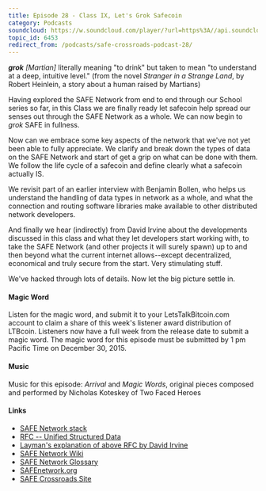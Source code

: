 ```yaml
---
title: Episode 28 - Class IX, Let's Grok Safecoin
category: Podcasts
soundcloud: https://w.soundcloud.com/player/?url=https%3A//api.soundcloud.com/tracks/238768323
topic_id: 6453
redirect_from: /podcasts/safe-crossroads-podcast-28/
---
```


_**grok** [Martian]_ literally meaning "to drink" but taken to mean "to understand at a deep, intuitive level." (from the novel _Stranger in a Strange Land_, by Robert Heinlein, a story about a human raised by Martians)

Having explored the SAFE Network from end to end through our School series so far, in this Class we are finally ready let safecoin help spread our senses out through the SAFE Network as a whole. We can now begin to _grok_ SAFE in fullness.

Now can we embrace some key aspects of the network that we've not yet been able to fully appreciate. We clarify and break down the types of data on the SAFE Network and start of get a grip on what can be done with them. We follow the life cycle of a safecoin and define clearly what a safecoin actually IS.

We revisit part of an earlier interview with Benjamin Bollen, who helps us understand the handling of data types in network as a whole, and what the connection and routing software libraries make available to other distributed network developers.

And finally we hear (indirectly) from David Irvine about the developments discussed in this class and what they let developers start working with, to take the SAFE Network (and other projects it will surely spawn) up to and then beyond what the current internet allows--except decentralized, economical and truly secure from the start. Very stimulating stuff.

We've hacked through lots of details. Now let the big picture settle in.

#### Magic Word

Listen for the magic word, and submit it to your LetsTalkBitcoin.com account to claim a share of this week's listener award distribution of LTBcoin. Listeners now have a full week from the release date to submit a magic word. The magic word for this episode must be submitted by 1 pm Pacific Time on December 30, 2015.

#### Music

Music for this episode: _Arrival_ and _Magic Words_, original pieces composed and performed by Nicholas Koteskey of Two Faced Heroes

#### Links

- [SAFE Network stack](https://safenetwork.wiki/en/Libraries)
- [RFC -- Unified Structured Data](https://github.com/maidsafe/rfcs/blob/master/implemented/0000-Unified-structured-data/0000-Unified-structured-data.md)
- [Layman's explanation of above RFC by David Irvine](https://safenetforum.org/t/rfc-unified-structured-data/4238/8)
- [SAFE Network Wiki](https://safenetwork.wiki)
- [SAFE Network Glossary](https://safenetwork.wiki/en/Glossary)
- [SAFEnetwork.org](https://safenetwork.org)
- [SAFE Crossroads Site](http://www.safecrossroads.net/)
